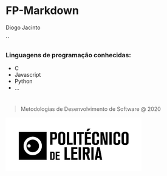 # FP-Markdown

Diogo Jacinto

``

### Linguagens de programação conhecidas:
* C
* Javascript
* Python
* ...

#
>Metodologias de Desenvolvimento de Software @ 2020

![Imagem IPL](IPLEIRIA.png)